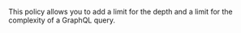 This policy allows you to add a limit for the depth and a limit for the complexity of a GraphQL query.
